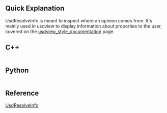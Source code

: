 ## Quick Explanation

UsdResolveInfo is meant to inspect where an opinion
comes from. It's mainly used in usdview to display
information about properties to the user, covered on the
[usdview_style_documentation](../guides/usdview_style_documentation)
page.


## C++

```cpp
```


## Python

```python
```


## Reference

[UsdResolveInfo](https://graphics.pixar.com/usd/docs/api/class_usd_resolve_info.html)
